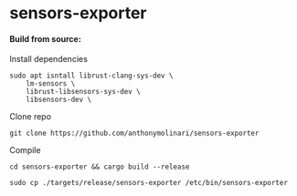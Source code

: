 # sensors-exporter


#### Build from source:

Install dependencies
```
sudo apt isntall librust-clang-sys-dev \
    lm-sensors \
    librust-libsensors-sys-dev \
    libsensors-dev \
```
Clone repo 
```
git clone https://github.com/anthonymolinari/sensors-exporter
```
Compile
```
cd sensors-exporter && cargo build --release

sudo cp ./targets/release/sensors-exporter /etc/bin/sensors-exporter

```
